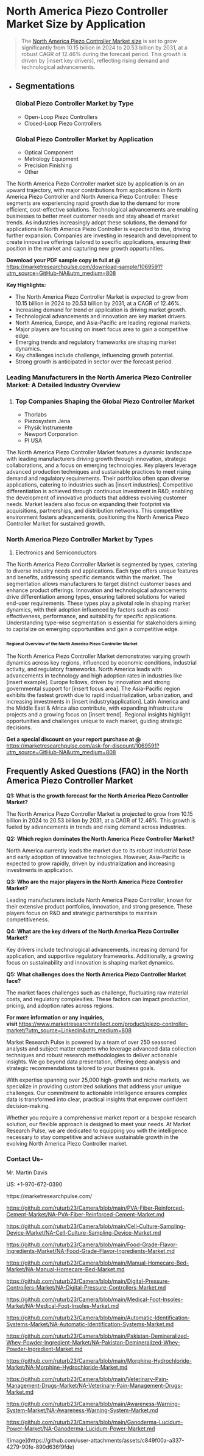 <h1>North America Piezo Controller Market&nbsp;Size by Application</h1><blockquote><p>The <a href="https://marketresearchpulse.com/download-sample/1069591?utm_source=GitHub-NA&amp;utm_medium=808">North America Piezo Controller Market size</a> is set to grow significantly from 10.15 billion in 2024 to 20.53 billion by 2031, at a robust CAGR of 12.46% during the forecast period. This growth is driven by [insert key drivers], reflecting rising demand and technological advancements.</p></blockquote><ul><li><h2>Segmentations</h2><h3>Global Piezo Controller Market by Type</h3><ul><li>Open-Loop Piezo Controllers</li><li>Closed-Loop Piezo Controllers</li></ul><h3>Global Piezo Controller Market by Application</h3><ul><li>Optical Component</li><li>Metrology Equipment</li><li>Precision Finishing</li><li>Other</li></ul></li></ul><p>The North America Piezo Controller market size by application is on an upward trajectory, with major contributions from applications in North America Piezo Controller and North America Piezo Controller. These segments are experiencing rapid growth due to the demand for more efficient, cost-effective solutions. Technological advancements are enabling businesses to better meet customer needs and stay ahead of market trends. As industries increasingly adopt these solutions, the demand for applications in North America Piezo Controller is expected to rise, driving further expansion. Companies are investing in research and development to create innovative offerings tailored to specific applications, ensuring their position in the market and capturing new growth opportunities.</p><p><strong>Download your PDF sample copy in full at @ </strong><a href="https://marketresearchpulse.com/download-sample/1069591?utm_source=GitHub-NA&amp;utm_medium=808">https://marketresearchpulse.com/download-sample/1069591?utm_source=GitHub-NA&amp;utm_medium=808</a></p><p><strong>Key Highlights: </strong></p><ul><li>The North America Piezo Controller Market is expected to grow from 10.15 billion in 2024 to 20.53 billion by 2031, at a CAGR of 12.46%.</li><li>Increasing demand for trend or application is driving market growth.</li><li>Technological advancements and innovation are key market drivers.</li><li>North America, Europe, and Asia-Pacific are leading regional markets.</li><li>Major players are focusing on insert focus area to gain a competitive edge.</li><li>Emerging trends and regulatory frameworks are shaping market dynamics.</li><li>Key challenges include challenge, influencing growth potential.</li><li>Strong growth is anticipated in sector over the forecast period.</li></ul><h3>Leading Manufacturers in the North America Piezo Controller Market: A Detailed Industry Overview</h3><ol><li><h3>Top Companies Shaping the Global Piezo Controller Market </h3><ul><li>Thorlabs</li><li>Piezosystem Jena</li><li>Physik Instrumente</li><li>Newport Corporation</li><li>PI USA</li></ul></li></ol><div class="flex max-w-full flex-col flex-grow"><div class="min-h-8 text-message flex w-full flex-col items-end gap-2 whitespace-normal break-words [.text-message+&amp;]:mt-5" dir="auto" data-message-author-role="assistant" data-message-id="fd8432e4-4910-450d-b182-61b7bfb0a01f" data-message-model-slug="gpt-4o"><div class="flex w-full flex-col gap-1 empty:hidden first:pt-[3px]"><div class="markdown prose w-full break-words dark:prose-invert light"><p>The North America Piezo Controller Market features a dynamic landscape with leading manufacturers driving growth through innovation, strategic collaborations, and a focus on emerging technologies. Key players leverage advanced production techniques and sustainable practices to meet rising demand and regulatory requirements. Their portfolios often span diverse applications, catering to industries such as [insert industries]. Competitive differentiation is achieved through continuous investment in R&amp;D, enabling the development of innovative products that address evolving customer needs. Market leaders also focus on expanding their footprint via acquisitions, partnerships, and distribution networks. This competitive environment fosters advancements, positioning the North America Piezo Controller Market for sustained growth.</p></div></div></div></div><h3>North America Piezo Controller Market by Types</h3><ol><li>Electronics and Semiconductors</li></ol><div class="flex max-w-full flex-col flex-grow"><div class="min-h-8 text-message flex w-full flex-col items-end gap-2 whitespace-normal break-words [.text-message+&amp;]:mt-5" dir="auto" data-message-author-role="assistant" data-message-id="084470be-0bb7-4664-bddf-5156b4f41249" data-message-model-slug="gpt-4o-mini"><div class="flex w-full flex-col gap-1 empty:hidden first:pt-[3px]"><div class="markdown prose w-full break-words dark:prose-invert light"><p>The North America Piezo Controller Market is segmented by types, catering to diverse industry needs and applications. Each type offers unique features and benefits, addressing specific demands within the market. The segmentation allows manufacturers to target distinct customer bases and enhance product offerings. Innovation and technological advancements drive differentiation among types, ensuring tailored solutions for varied end-user requirements. These types play a pivotal role in shaping market dynamics, with their adoption influenced by factors such as cost-effectiveness, performance, and suitability for specific applications. Understanding type-wise segmentation is essential for stakeholders aiming to capitalize on emerging opportunities and gain a competitive edge.</p></div></div></div></div><h3><span style="font-size: 11px;">Regional Overview of the North America Piezo Controller Market</span></h3><div class="flex max-w-full flex-col flex-grow"><div class="min-h-8 text-message flex w-full flex-col items-end gap-2 whitespace-normal break-words [.text-message+&amp;]:mt-5" dir="auto" data-message-author-role="assistant" data-message-id="e9038762-ce64-4e30-91c9-9bd413514231" data-message-model-slug="gpt-4o-mini"><div class="flex w-full flex-col gap-1 empty:hidden first:pt-[3px]"><div class="markdown prose w-full break-words dark:prose-invert light"><p>The North America Piezo Controller Market demonstrates varying growth dynamics across key regions, influenced by economic conditions, industrial activity, and regulatory frameworks. North America leads with advancements in technology and high adoption rates in industries like [insert example]. Europe follows, driven by innovation and strong governmental support for [insert focus area]. The Asia-Pacific region exhibits the fastest growth due to rapid industrialization, urbanization, and increasing investments in [insert industry/application]. Latin America and the Middle East &amp; Africa also contribute, with expanding infrastructure projects and a growing focus on [insert trend]. Regional insights highlight opportunities and challenges unique to each market, guiding strategic decisions.</p></div></div></div></div><p><strong>Get a special discount on your report purchase at @ </strong><a href="https://marketresearchpulse.com/ask-for-discount/1069591?utm_source=GitHub-NA&amp;utm_medium=808">https://marketresearchpulse.com/ask-for-discount/1069591?utm_source=GitHub-NA&amp;utm_medium=808</a></p><h2>Frequently Asked Questions (FAQ) in the North America Piezo Controller Market</h2><p><strong>Q1: What is the growth forecast for the North America Piezo Controller Market?</strong></p><p>The North America Piezo Controller Market is projected to grow from 10.15 billion in 2024 to 20.53 billion by 2031, at a CAGR of 12.46%. This growth is fueled by advancements in trends and rising demand across industries.</p><p><strong>Q2: Which region dominates the North America Piezo Controller Market?</strong></p><p>North America currently leads the market due to its robust industrial base and early adoption of innovative technologies. However, Asia-Pacific is expected to grow rapidly, driven by industrialization and increasing investments in application.</p><p><strong>Q3: Who are the major players in the North America Piezo Controller Market?</strong></p><p>Leading manufacturers include North America Piezo Controller, known for their extensive product portfolios, innovation, and strong presence. These players focus on R&amp;D and strategic partnerships to maintain competitiveness.</p><p><strong>Q4: What are the key drivers of the North America Piezo Controller Market?</strong></p><p>Key drivers include technological advancements, increasing demand for application, and supportive regulatory frameworks. Additionally, a growing focus on sustainability and innovation is shaping market dynamics.</p><p><strong>Q5: What challenges does the North America Piezo Controller Market face?</strong></p><p>The market faces challenges such as challenge, fluctuating raw material costs, and regulatory complexities. These factors can impact production, pricing, and adoption rates across regions.</p><p><strong>For more information or any inquiries, visit&nbsp;</strong><a href="https://www.marketresearchintellect.com/product/piezo-controller-market/?utm_source=Linkedin&utm_medium=808">https://www.marketresearchintellect.com/product/piezo-controller-market/?utm_source=Linkedin&utm_medium=808</a></p><p>Market Research Pulse is powered by a team of over 250 seasoned analysts and subject matter experts who leverage advanced data collection techniques and robust research methodologies to deliver actionable insights. We go beyond data presentation, offering deep analysis and strategic recommendations tailored to your business goals.</p><p>With expertise spanning over 25,000 high-growth and niche markets, we specialize in providing customized solutions that address your unique challenges. Our commitment to actionable intelligence ensures complex data is transformed into clear, practical insights that empower confident decision-making.</p><p>Whether you require a comprehensive market report or a bespoke research solution, our flexible approach is designed to meet your needs. At Market Research Pulse, we are dedicated to equipping you with the intelligence necessary to stay competitive and achieve sustainable growth in the evolving North America Piezo Controller market.</p><h3><strong>Contact Us-</strong></h3><p>Mr. Martin Davis</p><p>US: +1-970-672-0390</p><p>https://marketresearchpulse.com/</p><p><a href="https://github.com/ruturb23/Camera/blob/main/PVA-Fiber-Reinforced-Cement-Market/NA-PVA-Fiber-Reinforced-Cement-Market.md">https://github.com/ruturb23/Camera/blob/main/PVA-Fiber-Reinforced-Cement-Market/NA-PVA-Fiber-Reinforced-Cement-Market.md</a></p><p><a href="https://github.com/ruturb23/Camera/blob/main/Cell-Culture-Sampling-Device-Market/NA-Cell-Culture-Sampling-Device-Market.md">https://github.com/ruturb23/Camera/blob/main/Cell-Culture-Sampling-Device-Market/NA-Cell-Culture-Sampling-Device-Market.md</a></p><p><a href="https://github.com/ruturb23/Camera/blob/main/Food-Grade-Flavor-Ingredients-Market/NA-Food-Grade-Flavor-Ingredients-Market.md">https://github.com/ruturb23/Camera/blob/main/Food-Grade-Flavor-Ingredients-Market/NA-Food-Grade-Flavor-Ingredients-Market.md</a></p><p><a href="https://github.com/ruturb23/Camera/blob/main/Manual-Homecare-Bed-Market/NA-Manual-Homecare-Bed-Market.md">https://github.com/ruturb23/Camera/blob/main/Manual-Homecare-Bed-Market/NA-Manual-Homecare-Bed-Market.md</a></p><p><a href="https://github.com/ruturb23/Camera/blob/main/Digital-Pressure-Controllers-Market/NA-Digital-Pressure-Controllers-Market.md">https://github.com/ruturb23/Camera/blob/main/Digital-Pressure-Controllers-Market/NA-Digital-Pressure-Controllers-Market.md</a></p><p><a href="https://github.com/ruturb23/Camera/blob/main/Medical-Foot-Insoles-Market/NA-Medical-Foot-Insoles-Market.md">https://github.com/ruturb23/Camera/blob/main/Medical-Foot-Insoles-Market/NA-Medical-Foot-Insoles-Market.md</a></p><p><a href="https://github.com/ruturb23/Camera/blob/main/Automatic-Identification-Systems-Market/NA-Automatic-Identification-Systems-Market.md">https://github.com/ruturb23/Camera/blob/main/Automatic-Identification-Systems-Market/NA-Automatic-Identification-Systems-Market.md</a></p><p><a href="https://github.com/ruturb23/Camera/blob/main/Pakistan-Demineralized-Whey-Powder-Ingredient-Market/NA-Pakistan-Demineralized-Whey-Powder-Ingredient-Market.md">https://github.com/ruturb23/Camera/blob/main/Pakistan-Demineralized-Whey-Powder-Ingredient-Market/NA-Pakistan-Demineralized-Whey-Powder-Ingredient-Market.md</a></p><p><a href="https://github.com/ruturb23/Camera/blob/main/Morphine-Hydrochloride-Market/NA-Morphine-Hydrochloride-Market.md">https://github.com/ruturb23/Camera/blob/main/Morphine-Hydrochloride-Market/NA-Morphine-Hydrochloride-Market.md</a></p><p><a href="https://github.com/ruturb23/Camera/blob/main/Veterinary-Pain-Management-Drugs-Market/NA-Veterinary-Pain-Management-Drugs-Market.md">https://github.com/ruturb23/Camera/blob/main/Veterinary-Pain-Management-Drugs-Market/NA-Veterinary-Pain-Management-Drugs-Market.md</a></p><p><a href="https://github.com/ruturb23/Camera/blob/main/Awareness-Warning-System-Market/NA-Awareness-Warning-System-Market.md">https://github.com/ruturb23/Camera/blob/main/Awareness-Warning-System-Market/NA-Awareness-Warning-System-Market.md</a></p><p><a href="https://github.com/ruturb23/Camera/blob/main/Ganoderma-Lucidum-Power-Market/NA-Ganoderma-Lucidum-Power-Market.md">https://github.com/ruturb23/Camera/blob/main/Ganoderma-Lucidum-Power-Market/NA-Ganoderma-Lucidum-Power-Market.md</a></p>
![image](https://github.com/user-attachments/assets/c849f00a-a337-4279-90fe-890d636f9fde)
